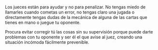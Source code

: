 Los jueces están para ayudar y no para penalizar. No tengas miedo de llamarles cuando cometas un error, no tengas claro una jugada o directamente tengas dudas de la mecánica de alguna de las cartas que tienes en mano o juegue tu oponente. 

Procura evitar corregir tú las cosas sin su supervisión porque puede darte problemas con tu oponente y ser él el que avise al juez, creando una situación incómoda fácilmente prevenible.